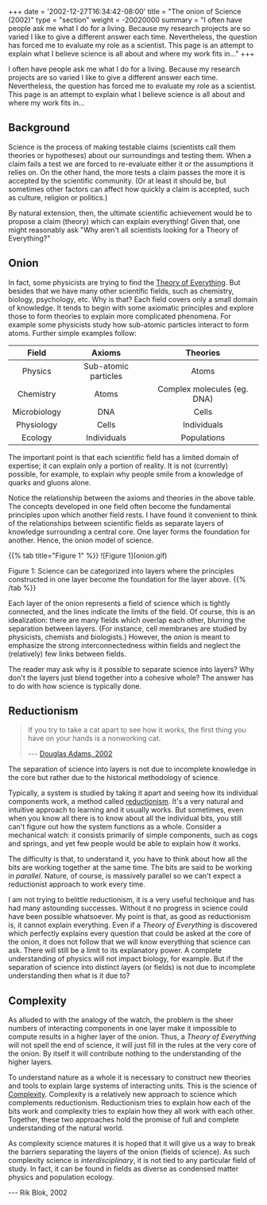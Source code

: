 +++
date = '2002-12-27T16:34:42-08:00'
title = "The onion of Science (2002)"
type = "section"
weight = -20020000
summary = "I often have people ask me what I do for a living. Because my research projects are so varied I like to give a different answer each time. Nevertheless, the question has forced me to evaluate my role as a scientist. This page is an attempt to explain what I believe science is all about and where my work fits in..."
+++

I often have people ask me what I do for a living. Because my research projects are so varied I like to give a different answer each time. Nevertheless, the question has forced me to evaluate my role as a scientist. This page is an attempt to explain what I believe science is all about and where my work fits in...

## Background

Science is the process of making testable claims (scientists call them theories or hypotheses) about our surroundings and testing them. When a claim fails a test we are forced to re-evaluate either it or the assumptions it relies on. On the other hand, the more tests a claim passes the more it is accepted by the scientific community. (Or at least it should be, but sometimes other factors can affect how quickly a claim is accepted, such as culture, religion or politics.)

By natural extension, then, the ultimate scientific achievement would be to propose a claim (theory) which can explain everything! Given that, one might reasonably ask "Why aren't all scientists looking for a Theory of Everything?"

## Onion

In fact, some physicists are trying to find the [Theory of Everything](https://en.wikipedia.org/wiki/Theory%20of%20Everything). But besides that we have many other scientific fields, such as chemistry, biology, psychology, etc. Why is that? Each field covers only a small domain of knowledge. It tends to begin with some axiomatic principles and explore those to form theories to explain more complicated phenomena. For example some physicists study how sub-atomic particles interact to form atoms. Further simple examples follow:

|  Field         |  Axioms                |  Theories                     |
|:--------------:|:----------------------:|:-----------------------------:|
|  Physics       |  Sub-atomic particles  |  Atoms                        |
|  Chemistry     |  Atoms                 |  Complex molecules (eg. DNA)  |
|  Microbiology  |  DNA                   |  Cells                        |
|  Physiology    |  Cells                 |  Individuals                  |
|  Ecology       |  Individuals           |  Populations                  |

The important point is that each scientific field has a limited domain of expertise; it can explain only a portion of reality. It is not (currently) possible, for example, to explain why people smile from a knowledge of quarks and gluons alone.

Notice the relationship between the axioms and theories in the above table. The concepts developed in one field often become the fundamental principles upon which another field rests. I have found it convenient to think of the relationships between scientific fields as separate layers of knowledge surrounding a central core. One layer forms the foundation for another. Hence, the onion model of science.


<div id="fig-1">
{{% tab title="Figure 1" %}}
![Figure 1](onion.gif)

Figure 1: Science can be categorized into layers where the principles constructed in one layer become the foundation for the layer above.
{{% /tab %}}
</div>

Each layer of the onion represents a field of science which is tightly connected, and the lines indicate the limits of the field. Of course, this is an idealization: there are many fields which overlap each other, blurring the separation between layers. (For instance, cell membranes are studied by physicists, chemists and biologists.) However, the onion is meant to emphasize the strong interconnectedness within fields and neglect the (relatively) few links between fields.

The reader may ask why is it possible to separate science into layers? Why don't the layers just blend together into a cohesive whole? The answer has to do with how science is typically done.

## Reductionism

<blockquote>
If you try to take a cat apart to see how it works, the first thing you have on your hands is a nonworking cat.

 --- [Douglas Adams, 2002](https://en.wikiquote.org/wiki/Douglas_Adams) 
</blockquote>

The separation of science into layers is not due to incomplete knowledge in the core but rather due to the historical methodology of science.

Typically, a system is studied by taking it apart and seeing how its individual components work, a method called [reductionism](https://en.wikipedia.org/wiki/reductionism). It's a very natural and intuitive approach to learning and it usually works. But sometimes, even when you know all there is to know about all the individual bits, you still can't figure out how the system functions as a whole. Consider a mechanical watch: it consists primarily of simple components, such as cogs and springs, and yet few people would be able to explain how it works.

The difficulty is that, to understand it, you have to think about how all the bits are working together at the same time. The bits are said to be working in *parallel*. Nature, of course, is massively parallel so we can't expect a reductionist approach to work every time.

I am not trying to belittle reductionism, it is a very useful technique and has had many astounding successes. Without it no progress in science could have been possible whatsoever. My point is that, as good as reductionism is, it cannot explain everything. Even if a *Theory of Everything* is discovered which perfectly explains every question that could be asked at the core of the onion, it does not follow that we will know everything that science can ask. There will still be a limit to its explanatory power. A complete understanding of physics will not impact biology, for example. But if the separation of science into distinct layers (or fields) is not due to incomplete understanding then what is it due to?

## Complexity

As alluded to with the analogy of the watch, the problem is the sheer numbers of interacting components in one layer make it impossible to compute results in a higher layer of the onion. Thus, a *Theory of Everything* will not spell the end of science, it will just fill in the rules at the very core of the onion. By itself it will contribute nothing to the understanding of the higher layers.

To understand nature as a whole it is necessary to construct new theories and tools to explain large systems of interacting units. This is the science of [Complexity](https://en.wikipedia.org/wiki/Complexity). Complexity is a relatively new approach to science which complements reductionism. Reductionism tries to explain how each of the bits work and complexity tries to explain how they all work with each other. Together, these two approaches hold the promise of full and complete understanding of the natural world.

As complexity science matures it is hoped that it will give us a way to break the barriers separating the layers of the onion (fields of science). As such complexity science is *interdisciplinary*, it is not tied to any particular field of study. In fact, it can be found in fields as diverse as condensed matter physics and population ecology.


 --- Rik Blok, 2002
